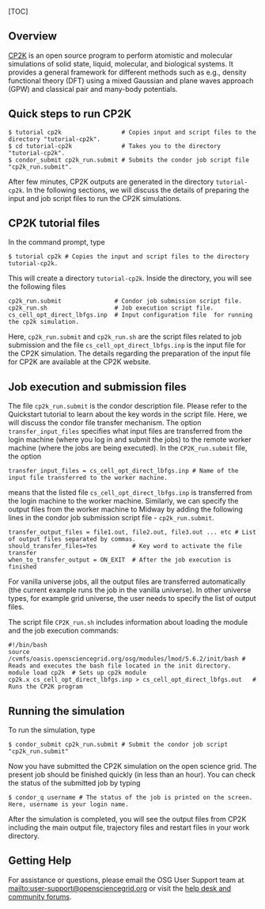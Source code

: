 [title]: - "Electronic Structure Calculations with CP2K"
[TOC]
   
## Overview
[CP2K](http://www.cp2k.org/) is an open source program to perform atomistic and molecular simulations of solid state, liquid, molecular, and biological systems. It provides a general framework for different methods such as e.g., density functional theory (DFT) using a mixed Gaussian and plane waves approach (GPW) and classical pair and many-body potentials.

## Quick steps to run CP2K

	$ tutorial cp2k                 # Copies input and script files to the directory "tutorial-cp2k".
	$ cd tutorial-cp2k              # Takes you to the directory "tutorial-cp2k".
	$ condor_submit cp2k_run.submit # Submits the condor job script file "cp2k_run.submit".

After few minutes, CP2K outputs are generated in the directory `tutorial-cp2k`. In the following sections, we will discuss the details of preparing the input and job script files to run the CP2K simulations.

## CP2K tutorial files

In the command prompt, type

	$ tutorial cp2k # Copies the input and script files to the directory tutorial-cp2k.

This will create a directory `tutorial-cp2k`. Inside the directory, you will see the following files

	cp2k_run.submit               # Condor job submission script file.
	cp2k_run.sh                   # Job execution script file.
	cs_cell_opt_direct_lbfgs.inp  # Input configuration file  for running the cp2k simulation. 
	
Here, `cp2k_run.submit` and `cp2k_run.sh` are the script files related to job submission and the file 
`cs_cell_opt_direct_lbfgs.inp` is the input file for the CP2K simulation. The details regarding the 
preparation of the input file for CP2K are available at the CP2K website.

## Job execution and submission files

The file `cp2k_run.submit` is the condor description file.  Please refer to the Quickstart tutorial to learn 
about the key words in the script file. Here, we will discuss the condor file transfer mechanism. The option `transfer_input_files`  specifies what input files are transferred from the login machine 
(where you log in and submit the jobs) to the remote worker machine (where the jobs are being executed). In 
the `CP2K_run.submit` file, the option

	transfer_input_files = cs_cell_opt_direct_lbfgs.inp # Name of the input file transferred to the worker machine.

means that the listed file `cs_cell_opt_direct_lbfgs.inp`  is transferred from the login machine to the 
worker machine.  Similarly, we can specify the output files from the worker machine to Midway by adding the 
following lines in the condor job submission script file - `cp2k_run.submit`.

	transfer_output_files = file1.out, file2.out, file3.out ... etc # List of output files separated by commas.
	should_transfer_files=Yes          # Key word to activate the file transfer
	when_to_transfer_output = ON_EXIT  # After the job execution is finished
	
	 
For vanilla universe jobs, all the output files are transferred  automatically (the current example runs the job in the vanilla universe). In other universe types, for example  grid universe, the user needs to specify the list of output files. 
	
The script file `CP2K_run.sh` includes information about loading the module and the job execution commands:

	#!/bin/bash
	source /cvmfs/oasis.opensciencegrid.org/osg/modules/lmod/5.6.2/init/bash # Reads and executes the bash file located in the init directory.
	module load cp2k  # Sets up cp2k module
	cp2k.x cs_cell_opt_direct_lbfgs.inp > cs_cell_opt_direct_lbfgs.out   # Runs the CP2K program
	
## Running the simulation
	 
To run the simulation, type
	
	$ condor_submit cp2k_run.submit # Submit the condor job script "cp2k_run.submit"
	 
Now you have submitted the CP2K simulation on the open science grid. The present job should be finished quickly (in less than an hour). You can check the status of the submitted job by typing
	
	$ condor_q username # The status of the job is printed on the screen. Here, username is your login name.
	 
After the simulation is completed, you will see the output files from CP2K including the main output file, trajectory files and restart files in your work directory.
	
## Getting Help
For assistance or questions, please email the OSG User Support team  at <mailto:user-support@opensciencegrid.org> or visit the [help desk and community forums](http://support.opensciencegrid.org).
